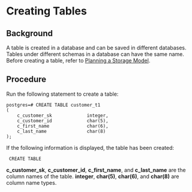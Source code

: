 # Creating Tables<a name="EN-US_TOPIC_0242370185"></a>

## Background<a name="en-us_topic_0237120299_en-us_topic_0059778113_s98ef8b33479543b8a2dd01ff14f4729b"></a>

A table is created in a database and can be saved in different databases. Tables under different schemas in a database can have the same name. Before creating a table, refer to  [Planning a Storage Model](planning-a-storage-model.md).

## Procedure<a name="en-us_topic_0237120299_en-us_topic_0059778113_section414221814554"></a>

Run the following statement to create a table:

```
postgres=# CREATE TABLE customer_t1
(
    c_customer_sk             integer,
    c_customer_id             char(5),
    c_first_name              char(6),
    c_last_name               char(8)
);
```

If the following information is displayed, the table has been created:

```
 CREATE TABLE
```

**c\_customer\_sk**,  **c\_customer\_id**,  **c\_first\_name**, and  **c\_last\_name**  are the column names of the table.  **integer**,  **char\(5\)**,  **char\(6\)**, and  **char\(8\)**  are column name types.

